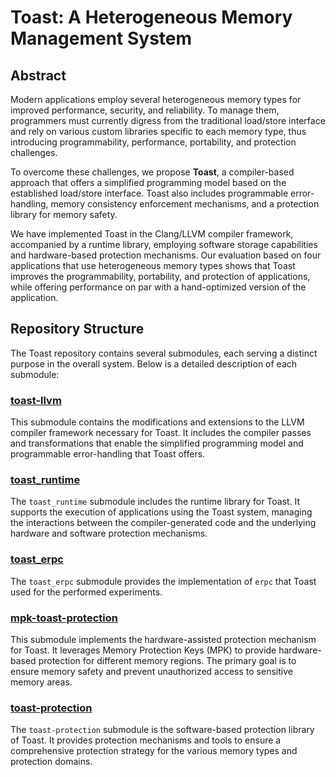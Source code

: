 # Toast: A Heterogeneous Memory Management System

## Abstract

Modern applications employ several heterogeneous memory types for improved performance, security, and reliability. To manage them, programmers must currently digress from the traditional load/store interface and rely on various custom libraries specific to each memory type, thus introducing programmability, performance, portability, and protection challenges.

To overcome these challenges, we propose **Toast**, a compiler-based approach that offers a simplified programming model based on the established load/store interface. Toast also includes programmable error-handling, memory consistency enforcement mechanisms, and a protection library for memory safety.

We have implemented Toast in the Clang/LLVM compiler framework, accompanied by a runtime library, employing software storage capabilities and hardware-based protection mechanisms. Our evaluation based on four applications that use heterogeneous memory types shows that Toast improves the programmability, portability, and protection of applications, while offering performance on par with a hand-optimized version of the application.

## Repository Structure

The Toast repository contains several submodules, each serving a distinct purpose in the overall system. Below is a detailed description of each submodule:

### [toast-llvm](./toast-llvm)

This submodule contains the modifications and extensions to the LLVM compiler framework necessary for Toast. It includes the compiler passes and transformations that enable the simplified programming model and programmable error-handling that Toast offers.

### [toast_runtime](./toast_runtime)

The `toast_runtime` submodule includes the runtime library for Toast. It supports the execution of applications using the Toast system, managing the interactions between the compiler-generated code and the underlying hardware and software protection mechanisms.

### [toast_erpc](./toast_erpc)

The `toast_erpc` submodule provides the implementation of `erpc` that Toast used for the performed experiments.

### [mpk-toast-protection](./mpk-toast-protection)

This submodule implements the hardware-assisted protection mechanism for Toast. It leverages Memory Protection Keys (MPK) to provide hardware-based protection for different memory regions. The primary goal is to ensure memory safety and prevent unauthorized access to sensitive memory areas.

### [toast-protection](./toast-protection)

The `toast-protection` submodule is the software-based protection library of Toast. It provides protection mechanisms and tools to ensure a comprehensive protection strategy for the various memory types and protection domains.
